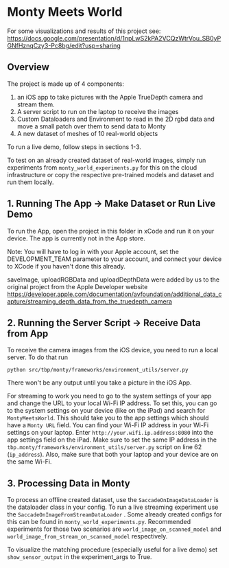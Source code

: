 # Monty Meets World

For some visualizations and results of this project see: https://docs.google.com/presentation/d/1npLwS2kPA2VCQzWtrVou_SB0yPGNfHznqCzy3-Pc8bg/edit?usp=sharing

## Overview

The project is made up of 4 components:

1) an iOS app to take pictures with the Apple TrueDepth camera and stream them.
2) A server script to run on the laptop to receive the images
3) Custom Dataloaders and Environment to read in the 2D rgbd data and move a small patch over them to send data to Monty
4) A new dataset of meshes of 10 real-world objects

To run a live demo, follow steps in sections 1-3.

To test on an already created dataset of real-world images, simply run experiments from `monty_world_experiments.py` for this on the cloud infrastructure or copy the respective pre-trained models and dataset and run them locally.

## 1. Running The App -> Make Dataset or Run Live Demo

To run the App, open the project in this folder in xCode and run it on your device. The app is currently not in the App store.

Note: You will have to log in with your Apple account, set the DEVELOPMENT_TEAM parameter to your account, and connect your device to XCode if you haven't done this already.

saveImage, uploadRGBData and uploadDepthData were added by us
to the original project from the Apple Developer website
https://developer.apple.com/documentation/avfoundation/additional_data_capture/streaming_depth_data_from_the_truedepth_camera

## 2. Running the Server Script -> Receive Data from App

To receive the camera images from the iOS device, you need to run a local server. To do that run

`python src/tbp/monty/frameworks/environment_utils/server.py`

There won't be any output until you take a picture in the iOS App. 

For streaming to work you need to go to the system settings of your app and change the URL to your local Wi-Fi IP address. To set this, you can go to the system settings on your device (like on the iPad) and search for `MontyMeetsWorld`. This should take you to the app settings which should have a `Monty URL` field. You can find your Wi-Fi IP address in your Wi-Fi settings on your laptop. Enter `http://your.wifi.ip.address:8080` into the app settings field on the iPad. Make sure to set the same IP address in the `tbp.monty/frameworks/environment_utils/server.py` script on line 62 (`ip_address`). Also, make sure that both your laptop and your device are on the same Wi-Fi.


## 3. Processing Data in Monty

To process an offline created dataset, use the `SaccadeOnImageDataLoader` is the dataloader class in your config. To run a live streaming experiment use the `SaccadeOnImageFromStreamDataLoader` . Some already created configs for this can be found in `monty_world_experiments.py`. Recommended experiments for those two scenarios are `world_image_on_scanned_model` and `world_image_from_stream_on_scanned_model` respectively.

To visualize the matching procedure (especially useful for a live demo) set `show_sensor_output` in the experiment_args to True.